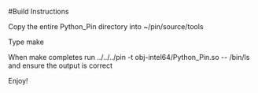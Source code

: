 #Build Instructions

Copy the entire Python_Pin directory into ~/pin/source/tools

Type make 

When make completes run ../../../pin -t obj-intel64/Python_Pin.so -- /bin/ls and ensure the output is correct

Enjoy!
